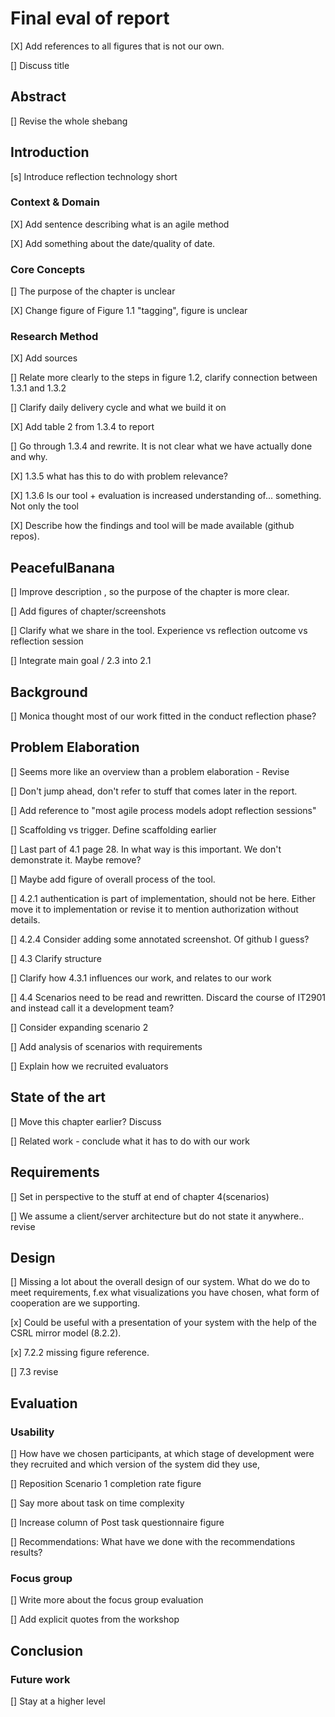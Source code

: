 # Final eval of report
[X] Add references to all figures that is not our own. 

[] Discuss title

## Abstract
[] Revise the whole shebang

## Introduction
[s] Introduce reflection technology short

### Context & Domain
[X] Add sentence describing what is an agile method

[X] Add something about the date/quality of date.

### Core Concepts
[] The purpose of the chapter is unclear

[X] Change figure of Figure 1.1 "tagging", figure is unclear

### Research Method
[X] Add sources

[] Relate more clearly to the steps in figure 1.2, clarify connection between 1.3.1 and 1.3.2

[] Clarify daily delivery cycle and what we build it on

[X] Add table 2 from 1.3.4 to report

[] Go through 1.3.4 and rewrite. It is not clear what we have actually done and why. 

[X] 1.3.5 what has this to do with problem relevance? 

[X] 1.3.6 Is our tool + evaluation is increased understanding of... something. Not only the tool

[X] Describe how the findings and tool will be made available (github repos).

## PeacefulBanana
[] Improve description , so the purpose of the chapter is more clear. 

[] Add figures of chapter/screenshots

[] Clarify what we share in the tool. Experience vs reflection outcome vs reflection session

[] Integrate main goal / 2.3 into 2.1 

## Background
[] Monica thought most of our work fitted in the conduct reflection phase?

## Problem Elaboration
[] Seems more like an overview than a problem elaboration - Revise

[] Don't jump ahead, don't refer to stuff that comes later in the report. 

[] Add reference to "most agile process models adopt reflection sessions"

[] Scaffolding vs trigger. Define scaffolding earlier

[] Last part of 4.1 page 28. In what way is this important. We don't demonstrate it. Maybe remove?

[] Maybe add figure of overall process of the tool.

[] 4.2.1 authentication is part of implementation, should not be here. Either move it to implementation or revise it to mention authorization without details. 

[] 4.2.4 Consider adding some annotated screenshot. Of github I guess?

[] 4.3 Clarify structure

[] Clarify how 4.3.1 influences our work, and relates to our work 

[] 4.4 Scenarios need to be read and rewritten. Discard the course of IT2901 and instead call it a development team?

[] Consider expanding scenario 2

[] Add analysis of scenarios with requirements

[] Explain how we recruited evaluators

## State of the art
[] Move this chapter earlier? Discuss

[] Related work - conclude what it has to do with our work

## Requirements
[] Set in perspective to the stuff at end of chapter 4(scenarios)

[] We assume a client/server architecture but do not state it anywhere.. revise

## Design
[] Missing a lot about the overall design of our system. What do we do to meet requirements, f.ex what visualizations you have chosen, what form of cooperation are we supporting. 

[x] Could be useful with a presentation of your system with the help of the CSRL mirror model (8.2.2).

[x] 7.2.2 missing figure reference. 

[] 7.3 revise

## Evaluation
### Usability
[] How have we chosen participants, at which stage of development were they recruited and which version of the system did they use,

[] Reposition Scenario 1 completion rate figure

[] Say more about task on time complexity

[] Increase column of Post task questionnaire figure

[] Recommendations: What have we done with the recommendations results?

### Focus group
[] Write more about the focus group evaluation

[] Add explicit quotes from the workshop

## Conclusion
### Future work
[] Stay at a higher level
